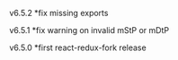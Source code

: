 v6.5.2
*fix missing exports

v6.5.1
*fix warning on invalid mStP or mDtP

v6.5.0
*first react-redux-fork release
